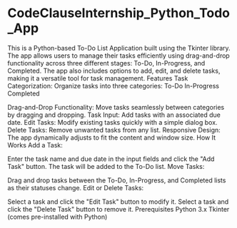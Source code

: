 # CodeClauseInternship_Python_Todo_App
This is a Python-based To-Do List Application built using the Tkinter library. The app allows users to manage their tasks efficiently using drag-and-drop functionality across three different stages: To-Do, In-Progress, and Completed. The app also includes options to add, edit, and delete tasks, making it a versatile tool for task management.
Features
Task Categorization: Organize tasks into three categories:
To-Do
In-Progress
Completed


Drag-and-Drop Functionality: Move tasks seamlessly between categories by dragging and dropping.
Task Input: Add tasks with an associated due date.
Edit Tasks: Modify existing tasks quickly with a simple dialog box.
Delete Tasks: Remove unwanted tasks from any list.
Responsive Design: The app dynamically adjusts to fit the content and window size.
How It Works
Add a Task:

Enter the task name and due date in the input fields and click the "Add Task" button.
The task will be added to the To-Do list.
Move Tasks:

Drag and drop tasks between the To-Do, In-Progress, and Completed lists as their statuses change.
Edit or Delete Tasks:

Select a task and click the "Edit Task" button to modify it.
Select a task and click the "Delete Task" button to remove it.
Prerequisites
Python 3.x
Tkinter (comes pre-installed with Python)

